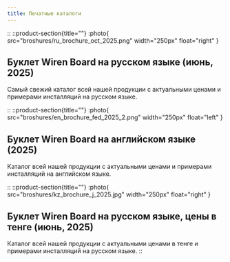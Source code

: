 ```yaml
---
title: Печатные каталоги
---
```


::
::product-section{title=""}
:photo{
  src="broshures/ru_brochure_oct_2025.png"
  width="250px"
  float="right"
}
## Буклет Wiren Board на русском языке (июнь, 2025)
Самый свежий каталог всей нашей продукции с актуальными ценами и примерами инсталляций на русском языке.

::
::product-section{title=""}
:photo{
  src="broshures/en_brochure_fed_2025_2.png"
  width="250px"
  float="left"
}
## Буклет Wiren Board на английском языке (2025)
Каталог всей нашей продукции с актуальными ценами и примерами инсталляций на английском языке.

::
::product-section{title=""}
:photo{
  src="broshures/kz_brochure_j_2025.jpg"
  width="250px"
  float="right"
}
## Буклет Wiren Board на русском языке, цены в тенге (июнь, 2025)
Каталог всей нашей продукции с актуальными ценами в тенге и примерами инсталляций на русском языке.
::
